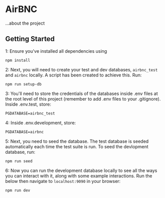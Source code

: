 # AirBNC

...about the project

## Getting Started

1: Ensure you've installed all dependencies using
```
npm install
```

2: Next, you will need to create your test and dev databases, `airbnc_test` and `airbnc` locally. A script has been created to achieve this. Run:

```
npm run setup-db
```

3: You'll need to store the credentials of the databases inside .env files at the root level of this project (remember to add .env files to your .gitignore). Inside .env.test, store: 

```
PGDATABASE=airbnc_test
```

4: Inside .env.development, store: 

```
PGDATABASE=airbnc
```

5: Next, you need to seed the database. The test database is seeded automatically each time the test suite is run. To seed the devlopment database, run: 

```
npm run seed
```

6: Now you can run the development database locally to see all the ways you can interact with it, along with some example interactions. Run the below then navigate to `localhost:9090` in your browser:

```
npm run dev
```